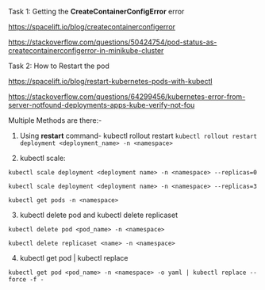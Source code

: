 Task 1: Getting the **CreateContainerConfigError** error

https://spacelift.io/blog/createcontainerconfigerror

https://stackoverflow.com/questions/50424754/pod-status-as-createcontainerconfigerror-in-minikube-cluster


Task 2: How to Restart the pod

https://spacelift.io/blog/restart-kubernetes-pods-with-kubectl

https://stackoverflow.com/questions/64299456/kubernetes-error-from-server-notfound-deployments-apps-kube-verify-not-fou

Multiple Methods are there:-
1. Using **restart** command- kubectl rollout restart
```kubectl rollout restart deployment <deployment_name> -n <namespace>```

2. kubectl scale:

```kubectl scale deployment <deployment name> -n <namespace> --replicas=0```

```kubectl scale deployment <deployment name> -n <namespace> --replicas=3```

```kubectl get pods -n <namespace>```

3. kubectl delete pod and kubectl delete replicaset

```kubectl delete pod <pod_name> -n <namespace>```

```kubectl delete replicaset <name> -n <namespace>```

4. kubectl get pod | kubectl replace

```kubectl get pod <pod_name> -n <namespace> -o yaml | kubectl replace --force -f -```




